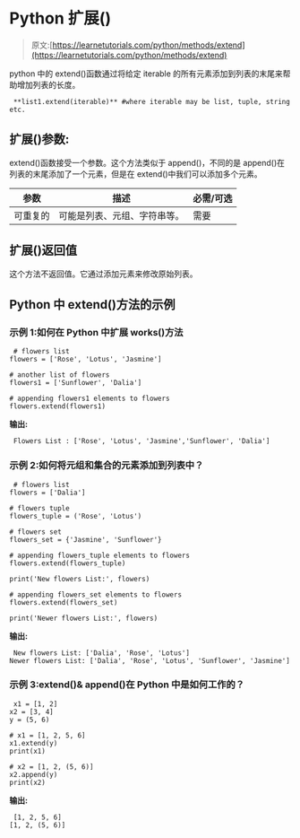 # Python 扩展()

> 原文:[https://learnetutorials.com/python/methods/extend](https://learnetutorials.com/python/methods/extend)

python 中的 extend()函数通过将给定 iterable 的所有元素添加到列表的末尾来帮助增加列表的长度。

```
 **list1.extend(iterable)** #where iterable may be list, tuple, string etc. 

```

## 扩展()参数:

extend()函数接受一个参数。这个方法类似于 append()，不同的是 append()在列表的末尾添加了一个元素，但是在 extend()中我们可以添加多个元素。

| 参数 | 描述 | 必需/可选 |
| --- | --- | --- |
| 可重复的 | 可能是列表、元组、字符串等。 | 需要 |

## 扩展()返回值

这个方法不返回值。它通过添加元素来修改原始列表。

## Python 中 extend()方法的示例

### 示例 1:如何在 Python 中扩展 works()方法

```
 # flowers list
flowers = ['Rose', 'Lotus', 'Jasmine']

# another list of flowers
flowers1 = ['Sunflower', 'Dalia']

# appending flowers1 elements to flowers
flowers.extend(flowers1) 

```

**输出:**

```
 Flowers List : ['Rose', 'Lotus', 'Jasmine','Sunflower', 'Dalia'] 
```

### 示例 2:如何将元组和集合的元素添加到列表中？

```
 # flowers list
flowers = ['Dalia']

# flowers tuple
flowers_tuple = ('Rose', 'Lotus')

# flowers set
flowers_set = {'Jasmine', 'Sunflower'}

# appending flowers_tuple elements to flowers
flowers.extend(flowers_tuple)

print('New flowers List:', flowers)

# appending flowers_set elements to flowers
flowers.extend(flowers_set)

print('Newer flowers List:', flowers) 

```

**输出:**

```
 New flowers List: ['Dalia', 'Rose', 'Lotus']
Newer flowers List: ['Dalia', 'Rose', 'Lotus', 'Sunflower', 'Jasmine'] 
```

### 示例 3:extend()& append()在 Python 中是如何工作的？

```
 x1 = [1, 2]
x2 = [3, 4]
y = (5, 6)

# x1 = [1, 2, 5, 6]
x1.extend(y) 
print(x1)

# x2 = [1, 2, (5, 6)]
x2.append(y)
print(x2) 

```

**输出:**

```
 [1, 2, 5, 6]
[1, 2, (5, 6)] 
```